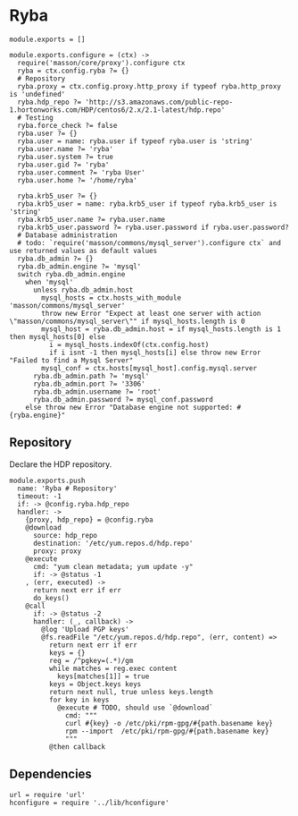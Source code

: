 
# Ryba

    module.exports = []

    module.exports.configure = (ctx) ->
      require('masson/core/proxy').configure ctx
      ryba = ctx.config.ryba ?= {}
      # Repository
      ryba.proxy = ctx.config.proxy.http_proxy if typeof ryba.http_proxy is 'undefined'
      ryba.hdp_repo ?= 'http://s3.amazonaws.com/public-repo-1.hortonworks.com/HDP/centos6/2.x/2.1-latest/hdp.repo'
      # Testing
      ryba.force_check ?= false
      ryba.user ?= {}
      ryba.user = name: ryba.user if typeof ryba.user is 'string'
      ryba.user.name ?= 'ryba'
      ryba.user.system ?= true
      ryba.user.gid ?= 'ryba'
      ryba.user.comment ?= 'ryba User'
      ryba.user.home ?= '/home/ryba'

      ryba.krb5_user ?= {}
      ryba.krb5_user = name: ryba.krb5_user if typeof ryba.krb5_user is 'string'
      ryba.krb5_user.name ?= ryba.user.name
      ryba.krb5_user.password ?= ryba.user.password if ryba.user.password?
      # Database administration
      # todo: `require('masson/commons/mysql_server').configure ctx` and use returned values as default values
      ryba.db_admin ?= {}
      ryba.db_admin.engine ?= 'mysql'
      switch ryba.db_admin.engine
        when 'mysql'
          unless ryba.db_admin.host
            mysql_hosts = ctx.hosts_with_module 'masson/commons/mysql_server'
            throw new Error "Expect at least one server with action \"masson/commons/mysql_server\"" if mysql_hosts.length is 0
            mysql_host = ryba.db_admin.host = if mysql_hosts.length is 1 then mysql_hosts[0] else
              i = mysql_hosts.indexOf(ctx.config.host)
              if i isnt -1 then mysql_hosts[i] else throw new Error "Failed to find a Mysql Server"
            mysql_conf = ctx.hosts[mysql_host].config.mysql.server
          ryba.db_admin.path ?= 'mysql'
          ryba.db_admin.port ?= '3306'
          ryba.db_admin.username ?= 'root'
          ryba.db_admin.password ?= mysql_conf.password
        else throw new Error "Database engine not supported: #{ryba.engine}"

## Repository

Declare the HDP repository.

    module.exports.push
      name: 'Ryba # Repository'
      timeout: -1
      if: -> @config.ryba.hdp_repo
      handler: ->
        {proxy, hdp_repo} = @config.ryba
        @download
          source: hdp_repo
          destination: '/etc/yum.repos.d/hdp.repo'
          proxy: proxy
        @execute
          cmd: "yum clean metadata; yum update -y"
          if: -> @status -1
        , (err, executed) ->
          return next err if err
          do_keys()
        @call
          if: -> @status -2
          handler: (_, callback) ->
            @log 'Upload PGP keys'
            @fs.readFile "/etc/yum.repos.d/hdp.repo", (err, content) =>
              return next err if err
              keys = {}
              reg = /^pgkey=(.*)/gm
              while matches = reg.exec content
                keys[matches[1]] = true
              keys = Object.keys keys
              return next null, true unless keys.length
              for key in keys
                @execute # TODO, should use `@download`
                  cmd: """
                  curl #{key} -o /etc/pki/rpm-gpg/#{path.basename key}
                  rpm --import  /etc/pki/rpm-gpg/#{path.basename key}
                  """
              @then callback


## Dependencies

    url = require 'url'
    hconfigure = require '../lib/hconfigure'
